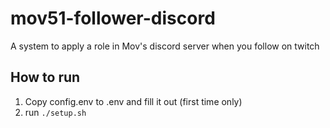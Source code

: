 # mov51-follower-discord
A system to apply a role in Mov's discord server when you follow on twitch

## How to run

1. Copy config.env to .env and fill it out (first time only)
2. run `./setup.sh`